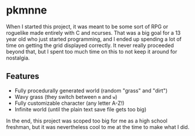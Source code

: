 # pkmnne

When I started this project, it was meant to be some sort of RPG or roguelike made entirely with C and ncurses. That was a big goal for a 13 year old who just started programming, and I ended up spending a lot of time on getting the grid displayed correctly. It never really proceeded beyond that, but I spent too much time on this to not keep it around for nostalgia.

## Features

* Fully procedurally generated world (random "grass" and "dirt")
* Wavy grass (they switch between `m` and `w`)
* Fully customizable character (any letter A-Z!)
* Infinite world (until the plain text save file gets too big)

In the end, this project was scoped too big for me as a high school freshman, but it was nevertheless cool to me at the time to make what I did.
